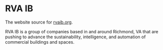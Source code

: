 # RVA IB

The website source for [rvaib.org](rvaib.org).

RVA IB is a group of companies based in and around Richmond, VA that are
pushing to advance the sustainability, intelligence, and automation of
commercial buildings and spaces.